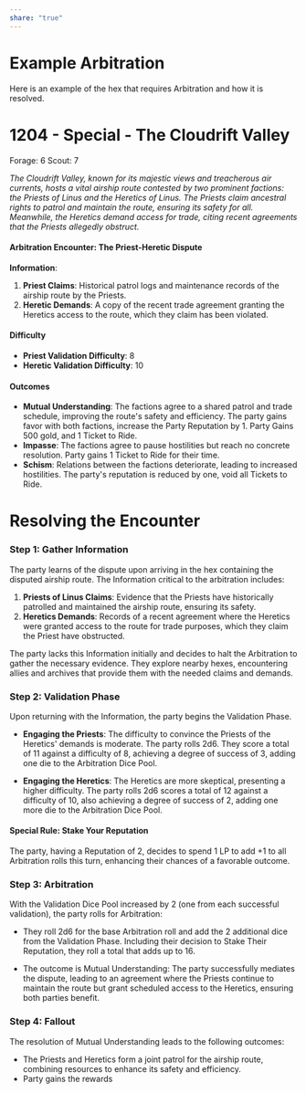 ```yaml
---
share: "true"
---
```

# Example Arbitration

Here is an example of the hex that requires Arbitration and how it is resolved.

# 1204 - Special - The Cloudrift Valley

Forage: 6
Scout: 7

*The Cloudrift Valley, known for its majestic views and treacherous air currents, hosts a vital airship route contested by two prominent factions: the Priests of Linus and the Heretics of Linus. The Priests claim ancestral rights to patrol and maintain the route, ensuring its safety for all. Meanwhile, the Heretics demand access for trade, citing recent agreements that the Priests allegedly obstruct.*

#### Arbitration Encounter: The Priest-Heretic Dispute

**Information**:

1. **Priest Claims**: Historical patrol logs and maintenance records of the airship route by the Priests. 
2. **Heretic Demands**: A copy of the recent trade agreement granting the Heretics access to the route, which they claim has been violated.

#### Difficulty

- **Priest Validation Difficulty**: 8
- **Heretic Validation Difficulty**: 10

#### Outcomes

- **Mutual Understanding**: The factions agree to a shared patrol and trade schedule, improving the route's safety and efficiency. The party gains favor with both factions, increase the Party Reputation by 1. Party Gains 500 gold, and 1 Ticket to Ride.
- **Impasse**: The factions agree to pause hostilities but reach no concrete resolution. Party gains 1 Ticket to Ride for their time.
- **Schism**: Relations between the factions deteriorate, leading to increased hostilities. The party's reputation is reduced by one, void all Tickets to Ride. 

# Resolving the Encounter

### Step 1: Gather Information

The party learns of the dispute upon arriving in the hex containing the disputed airship route. The Information critical to the arbitration includes:

1. **Priests of Linus Claims**: Evidence that the Priests have historically patrolled and maintained the airship route, ensuring its safety.
2. **Heretics Demands**: Records of a recent agreement where the Heretics were granted access to the route for trade purposes, which they claim the Priest have obstructed.

The party lacks this Information initially and decides to halt the Arbitration to gather the necessary evidence. They explore nearby hexes, encountering allies and archives that provide them with the needed claims and demands.

### Step 2: Validation Phase

Upon returning with the Information, the party begins the Validation Phase.

- **Engaging the Priests**: The difficulty to convince the Priests of the Heretics' demands is moderate. The party rolls 2d6. They score a total of 11 against a difficulty of 8, achieving a degree of success of 3, adding one die to the Arbitration Dice Pool.

- **Engaging the Heretics**: The Heretics are more skeptical, presenting a higher difficulty. The party rolls 2d6 scores a total of 12 against a difficulty of 10, also achieving a degree of success of 2, adding one more die to the Arbitration Dice Pool.

#### Special Rule: Stake Your Reputation

The party, having a Reputation of 2, decides to spend 1 LP to add +1 to all Arbitration rolls this turn, enhancing their chances of a favorable outcome.

### Step 3: Arbitration

With the Validation Dice Pool increased by 2 (one from each successful validation), the party rolls for Arbitration:

- They roll 2d6 for the base Arbitration roll and add the 2 additional dice from the Validation Phase. Including their decision to Stake Their Reputation, they roll a total that adds up to 16.

- The outcome is Mutual Understanding: The party successfully mediates the dispute, leading to an agreement where the Priests continue to maintain the route but grant scheduled access to the Heretics, ensuring both parties benefit.

### Step 4: Fallout

The resolution of Mutual Understanding leads to the following outcomes:

- The Priests and Heretics form a joint patrol for the airship route, combining resources to enhance its safety and efficiency.
- Party gains the rewards
